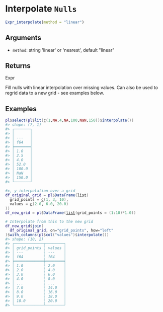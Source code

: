 # Interpolate `Nulls`

```r
Expr_interpolate(method = "linear")
```

## Arguments

- `method`: string 'linear' or 'nearest', default "linear"

## Returns

Expr

Fill nulls with linear interpolation over missing values. Can also be used to regrid data to a new grid - see examples below.

## Examples

<pre class='r-example'><code><span class='r-in'><span><span class='va'>pl</span><span class='op'>$</span><span class='fu'>select</span><span class='op'>(</span><span class='va'>pl</span><span class='op'>$</span><span class='fu'>lit</span><span class='op'>(</span><span class='fu'><a href='https://rdrr.io/r/base/c.html'>c</a></span><span class='op'>(</span><span class='fl'>1</span>,<span class='cn'>NA</span>,<span class='fl'>4</span>,<span class='cn'>NA</span>,<span class='fl'>100</span>,<span class='cn'>NaN</span>,<span class='fl'>150</span><span class='op'>)</span><span class='op'>)</span><span class='op'>$</span><span class='fu'>interpolate</span><span class='op'>(</span><span class='op'>)</span><span class='op'>)</span></span></span>
<span class='r-out co'><span class='r-pr'>#&gt;</span> shape: (7, 1)</span>
<span class='r-out co'><span class='r-pr'>#&gt;</span> ┌───────┐</span>
<span class='r-out co'><span class='r-pr'>#&gt;</span> │       │</span>
<span class='r-out co'><span class='r-pr'>#&gt;</span> │ ---   │</span>
<span class='r-out co'><span class='r-pr'>#&gt;</span> │ f64   │</span>
<span class='r-out co'><span class='r-pr'>#&gt;</span> ╞═══════╡</span>
<span class='r-out co'><span class='r-pr'>#&gt;</span> │ 1.0   │</span>
<span class='r-out co'><span class='r-pr'>#&gt;</span> │ 2.5   │</span>
<span class='r-out co'><span class='r-pr'>#&gt;</span> │ 4.0   │</span>
<span class='r-out co'><span class='r-pr'>#&gt;</span> │ 52.0  │</span>
<span class='r-out co'><span class='r-pr'>#&gt;</span> │ 100.0 │</span>
<span class='r-out co'><span class='r-pr'>#&gt;</span> │ NaN   │</span>
<span class='r-out co'><span class='r-pr'>#&gt;</span> │ 150.0 │</span>
<span class='r-out co'><span class='r-pr'>#&gt;</span> └───────┘</span>
<span class='r-in'><span></span></span>
<span class='r-in'><span><span class='co'>#x, y interpolation over a grid</span></span></span>
<span class='r-in'><span><span class='va'>df_original_grid</span> <span class='op'>=</span> <span class='va'>pl</span><span class='op'>$</span><span class='fu'>DataFrame</span><span class='op'>(</span><span class='fu'><a href='https://rdrr.io/r/base/list.html'>list</a></span><span class='op'>(</span></span></span>
<span class='r-in'><span>  grid_points <span class='op'>=</span> <span class='fu'><a href='https://rdrr.io/r/base/c.html'>c</a></span><span class='op'>(</span><span class='fl'>1</span>, <span class='fl'>3</span>, <span class='fl'>10</span><span class='op'>)</span>,</span></span>
<span class='r-in'><span>  values <span class='op'>=</span> <span class='fu'><a href='https://rdrr.io/r/base/c.html'>c</a></span><span class='op'>(</span><span class='fl'>2.0</span>, <span class='fl'>6.0</span>, <span class='fl'>20.0</span><span class='op'>)</span></span></span>
<span class='r-in'><span><span class='op'>)</span><span class='op'>)</span></span></span>
<span class='r-in'><span><span class='va'>df_new_grid</span> <span class='op'>=</span> <span class='va'>pl</span><span class='op'>$</span><span class='fu'>DataFrame</span><span class='op'>(</span><span class='fu'><a href='https://rdrr.io/r/base/list.html'>list</a></span><span class='op'>(</span>grid_points <span class='op'>=</span> <span class='op'>(</span><span class='fl'>1</span><span class='op'>:</span><span class='fl'>10</span><span class='op'>)</span><span class='op'>*</span><span class='fl'>1.0</span><span class='op'>)</span><span class='op'>)</span></span></span>
<span class='r-in'><span></span></span>
<span class='r-in'><span><span class='co'># Interpolate from this to the new grid</span></span></span>
<span class='r-in'><span><span class='va'>df_new_grid</span><span class='op'>$</span><span class='fu'>join</span><span class='op'>(</span></span></span>
<span class='r-in'><span>  <span class='va'>df_original_grid</span>, on<span class='op'>=</span><span class='st'>"grid_points"</span>, how<span class='op'>=</span><span class='st'>"left"</span></span></span>
<span class='r-in'><span><span class='op'>)</span><span class='op'>$</span><span class='fu'>with_columns</span><span class='op'>(</span><span class='va'>pl</span><span class='op'>$</span><span class='fu'>col</span><span class='op'>(</span><span class='st'>"values"</span><span class='op'>)</span><span class='op'>$</span><span class='fu'>interpolate</span><span class='op'>(</span><span class='op'>)</span><span class='op'>)</span></span></span>
<span class='r-out co'><span class='r-pr'>#&gt;</span> shape: (10, 2)</span>
<span class='r-out co'><span class='r-pr'>#&gt;</span> ┌─────────────┬────────┐</span>
<span class='r-out co'><span class='r-pr'>#&gt;</span> │ grid_points ┆ values │</span>
<span class='r-out co'><span class='r-pr'>#&gt;</span> │ ---         ┆ ---    │</span>
<span class='r-out co'><span class='r-pr'>#&gt;</span> │ f64         ┆ f64    │</span>
<span class='r-out co'><span class='r-pr'>#&gt;</span> ╞═════════════╪════════╡</span>
<span class='r-out co'><span class='r-pr'>#&gt;</span> │ 1.0         ┆ 2.0    │</span>
<span class='r-out co'><span class='r-pr'>#&gt;</span> │ 2.0         ┆ 4.0    │</span>
<span class='r-out co'><span class='r-pr'>#&gt;</span> │ 3.0         ┆ 6.0    │</span>
<span class='r-out co'><span class='r-pr'>#&gt;</span> │ 4.0         ┆ 8.0    │</span>
<span class='r-out co'><span class='r-pr'>#&gt;</span> │ ...         ┆ ...    │</span>
<span class='r-out co'><span class='r-pr'>#&gt;</span> │ 7.0         ┆ 14.0   │</span>
<span class='r-out co'><span class='r-pr'>#&gt;</span> │ 8.0         ┆ 16.0   │</span>
<span class='r-out co'><span class='r-pr'>#&gt;</span> │ 9.0         ┆ 18.0   │</span>
<span class='r-out co'><span class='r-pr'>#&gt;</span> │ 10.0        ┆ 20.0   │</span>
<span class='r-out co'><span class='r-pr'>#&gt;</span> └─────────────┴────────┘</span>
 </code></pre>